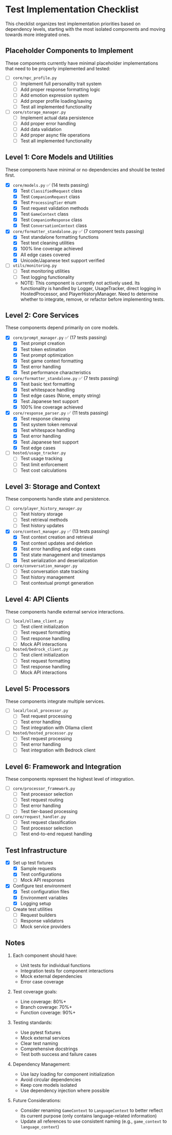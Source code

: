 # Test Implementation Checklist

This checklist organizes test implementation priorities based on dependency levels, starting with the most isolated components and moving towards more integrated ones.

## Placeholder Components to Implement
These components currently have minimal placeholder implementations that need to be properly implemented and tested:

- [ ] `core/npc_profile.py`
  - [ ] Implement full personality trait system
  - [ ] Add proper response formatting logic
  - [ ] Add emotion expression system
  - [ ] Add proper profile loading/saving
  - [ ] Test all implemented functionality

- [ ] `core/storage_manager.py`
  - [ ] Implement actual data persistence
  - [ ] Add proper error handling
  - [ ] Add data validation
  - [ ] Add proper async file operations
  - [ ] Test all implemented functionality

## Level 1: Core Models and Utilities
These components have minimal or no dependencies and should be tested first.

- [x] `core/models.py` ✅ (14 tests passing)
  - [x] Test `ClassifiedRequest` class
  - [x] Test `CompanionRequest` class
  - [x] Test `ProcessingTier` enum
  - [x] Test request validation methods
  - [x] Test `GameContext` class
  - [x] Test `CompanionResponse` class
  - [x] Test `ConversationContext` class

- [x] `core/formatter_standalone.py` ✅ (7 component tests passing)
  - [x] Test standalone formatting functions
  - [x] Test text cleaning utilities
  - [x] 100% line coverage achieved
  - [x] All edge cases covered
  - [x] Unicode/Japanese text support verified

- [ ] `utils/monitoring.py`
  - [ ] Test monitoring utilities
  - [ ] Test logging functionality
  - NOTE: This component is currently not actively used. Its functionality is handled by Logger, UsageTracker, direct logging in HostedProcessor, and PlayerHistoryManager. Need to determine whether to integrate, remove, or refactor before implementing tests.

## Level 2: Core Services
These components depend primarily on core models.

- [x] `core/prompt_manager.py` ✅ (17 tests passing)
  - [x] Test prompt creation
  - [x] Test token estimation
  - [x] Test prompt optimization
  - [x] Test game context formatting
  - [x] Test error handling
  - [x] Test performance characteristics

- [x] `core/formatter_standalone.py` ✅ (7 tests passing)
  - [x] Test basic text formatting
  - [x] Test whitespace handling
  - [x] Test edge cases (None, empty string)
  - [x] Test Japanese text support
  - [x] 100% line coverage achieved

- [x] `core/response_parser.py` ✅ (11 tests passing)
  - [x] Test response cleaning
  - [x] Test system token removal
  - [x] Test whitespace handling
  - [x] Test error handling
  - [x] Test Japanese text support
  - [x] Test edge cases

- [ ] `hosted/usage_tracker.py`
  - [ ] Test usage tracking
  - [ ] Test limit enforcement
  - [ ] Test cost calculations

## Level 3: Storage and Context
These components handle state and persistence.

- [ ] `core/player_history_manager.py`
  - [ ] Test history storage
  - [ ] Test retrieval methods
  - [ ] Test history updates

- [x] `core/context_manager.py` ✅ (13 tests passing)
  - [x] Test context creation and retrieval
  - [x] Test context updates and deletion
  - [x] Test error handling and edge cases
  - [x] Test state management and timestamps
  - [x] Test serialization and deserialization

- [ ] `core/conversation_manager.py`
  - [ ] Test conversation state tracking
  - [ ] Test history management
  - [ ] Test contextual prompt generation

## Level 4: API Clients
These components handle external service interactions.

- [ ] `local/ollama_client.py`
  - [ ] Test client initialization
  - [ ] Test request formatting
  - [ ] Test response handling
  - [ ] Mock API interactions

- [ ] `hosted/bedrock_client.py`
  - [ ] Test client initialization
  - [ ] Test request formatting
  - [ ] Test response handling
  - [ ] Mock API interactions

## Level 5: Processors
These components integrate multiple services.

- [ ] `local/local_processor.py`
  - [ ] Test request processing
  - [ ] Test error handling
  - [ ] Test integration with Ollama client

- [ ] `hosted/hosted_processor.py`
  - [ ] Test request processing
  - [ ] Test error handling
  - [ ] Test integration with Bedrock client

## Level 6: Framework and Integration
These components represent the highest level of integration.

- [ ] `core/processor_framework.py`
  - [ ] Test processor selection
  - [ ] Test request routing
  - [ ] Test error handling
  - [ ] Test tier-based processing

- [ ] `core/request_handler.py`
  - [ ] Test request classification
  - [ ] Test processor selection
  - [ ] Test end-to-end request handling

## Test Infrastructure

- [x] Set up test fixtures
  - [x] Sample requests
  - [x] Test configurations
  - [ ] Mock API responses

- [x] Configure test environment
  - [x] Test configuration files
  - [x] Environment variables
  - [x] Logging setup

- [ ] Create test utilities
  - [ ] Request builders
  - [ ] Response validators
  - [ ] Mock service providers

## Notes

1. Each component should have:
   - Unit tests for individual functions
   - Integration tests for component interactions
   - Mock external dependencies
   - Error case coverage

2. Test coverage goals:
   - Line coverage: 80%+
   - Branch coverage: 70%+
   - Function coverage: 90%+

3. Testing standards:
   - Use pytest fixtures
   - Mock external services
   - Clear test naming
   - Comprehensive docstrings
   - Test both success and failure cases

4. Dependency Management:
   - Use lazy loading for component initialization
   - Avoid circular dependencies
   - Keep core models isolated
   - Use dependency injection where possible

5. Future Considerations:
   - Consider renaming `GameContext` to `LanguageContext` to better reflect its current purpose (only contains language-related information)
   - Update all references to use consistent naming (e.g., `game_context` to `language_context`) 